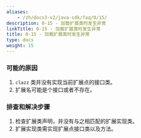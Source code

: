 ```yaml
---
aliases:
    - /zh/docs3-v2/java-sdk/faq/0/15/
description: 0-15 - 加载扩展类时发生异常
linkTitle: 0-15 - 加载扩展类时发生异常
title: 0-15 - 加载扩展类时发生异常
type: docs
weight: 15
---
```




### 可能的原因

1. `clazz` 类并没有实现当前扩展点的接口类。
2. 扩展名可能是个接口或者不存在。

### 排查和解决步骤

1. 检查扩展类声明，并没有与之相匹配的扩展实现类。
2. 扩展实现类需实现扩展点接口类以及方法。

<p style="margin-top: 3rem;"> </p>